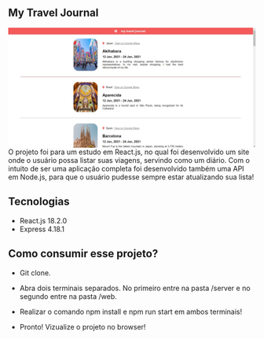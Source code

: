 ## My Travel Journal

<img align="right" width="700"  src="/docs/mytraveljounal.jpeg">

O projeto foi para um estudo em React.js, no qual foi desenvolvido um site onde o usuário possa listar suas viagens, servindo como um diário. 
Com o intuito de ser uma aplicação completa foi desenvolvido também uma API em Node.js, para que o usuário pudesse sempre estar atualizando sua lista!

## Tecnologias 
 
- React.js 18.2.0
- Express 4.18.1 

## Como consumir esse projeto? 
 
- Git clone. 
- Abra dois terminais separados. No primeiro entre na pasta /server e no segundo entre na pasta /web.
- Realizar o comando npm install e npm run start em ambos terminais!

- Pronto! Vizualize o projeto no browser!
